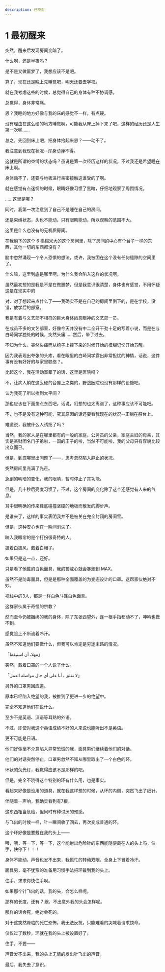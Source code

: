 ```yaml
---
description: 已校对
---
```


# 1 最初醒来

突然，醒来后发现房间变暗了。

什么啊，还是半夜吗？

是不是又做噩梦了，我想应该不是吧。

算了，现在还是晚上先睡觉吧，明天还要去学校。

就在我考虑这些的时候，总觉得自己的身体有种不协调感。

总觉得，身体非常痛。

恩？我睡的地方好像与我的床的感觉不一样，有点硬。

没有理由在这么硬的地方睡觉啊，可能我从床上掉下来了吧，这样的经历还是人生第一次呢……

总之，先回到床上吧，把身体抬起来恩？——动不了。

我注意到我现在状况--浑身动弹不得。

这就是所谓的束缚的状态吗？虽说是第一次经历这样的状况，不过我还是希望睡在床上啊。

身体动不了，还要与地板进行亲密接触这谁受的了啊。

就在感觉有点迷惘的时候，眼睛好像习惯了黑暗，仔细地观察了周围情况。

……这里是哪？

同时，我第一次注意到了自己不是睡在自己的房间。

还是束缚状态，头也不能动，只有眼睛能动，所以观察的范围不大。

这里是什么也没有的无机质房间。

在我躺下的这个 6 榻榻米大的这个房间里，除了房间的中心有个台子一样的东西，其他一切的东西都没有？

脑中忽然涌现一个令人恐惧的想法，或许，我被困在这个没有任何缝隙的空间里了。

什么嘛，这里到底是哪里啊，为什么我会陷入这样的状况啊。

虽然最初想的是我是不是在做噩梦，但是我意识很清楚，身体也有感觉，不用怀疑这是在现实中的

对、对了想起来点什么了——我确实不是在自己的房间里倒下的，是在学校，没错，放学后的部室。

我是有着与文艺部不相符的巨大身体凶恶眼神的文艺部一员。

在成员不多的文艺部室，好像今天并没有中二全开干劲十足的写着小说，而是在与白崎同学独处的时候，突然头痛……然后，晕了过去。

不知为什么，突然头痛而从椅子上摔下来的时候开始的模糊记忆开始苏醒。

因为我表现出夸张的头疼，看在眼里的白崎同学露出非常担忧的神情，话说，这件事有没有好好的与家里联络？。

比起这个，我在活动室晕了的话，这里是医院吗？

不，让病人躺在这么硬的台座上之类的，野战医院也没有那样的设施吧。

认为我死了所以抬到太平间？

那也应该在下面垫点东西吧，话说，幻想的也太离谱了，这种事应该不可能吧。

不，也不是没有这种可能，究其原因的话还要看我现在的状况--正躺在祭台上。

难道说，我被什么人诱拐了吗？

当然，我的家人是在哪里都有的一般的家庭，公务员的父亲，家庭主妇的母亲，其实是某财团名门子弟啦，一国的王子的啦，当然不可能啦，我的父母只有容貌比较出众而已。

但是，到底哪里出问题了——，思考忽然陷入静止的状况。

突然房间里充满了光芒。

急剧的明暗的变化，我的眼睛，暂时停止了其功能。

但是，几十秒后亮度习惯了，不过，这个房间的变化除了这个还感觉有人来的气息。

耳中很明确的传来鞋底碰撞坚硬的地板而散发的脚步声。

是谁来了，这样的事实表明我并不是被关在完全封闭的房间里。

但是，这种安心也在一瞬间消失了。

映入我眼帘的是个打扮很奇特的人。

披着白披风，戴着白帽子。

如果只是这一点，还好。

只是看了他戴的白色面具，我的警戒心就会暴涨到 MAX。

虽然不是防毒面具，但是是那种全面覆盖的为变态设计的口罩。这帮家伙绝对不妙。

视线中的3人，都是一样白色斗篷白色面具。

这群家伙属于奇怪的宗教？

然而至今仍被捆绑的我的身体，除了东张西望外，连一根手指都动不了，呻吟也做不到。

感觉脸上不断流着冷汗。

虽然不知道他们要做什么，但我可以肯定是穷途末路的情况。

「مهلا، أن استيقظ」

突然，戴着口罩的一个人说了什么。

「لا تقلق ، أنا على أي حال مواصلة العمل」

另外的口罩男回应道。

原本已经陷入绝望的我，被推到了更进一步的绝望中。

完全不知道他们在说什么。

至少不是英语、汉语等耳熟的外语。

不过，即使对我这个英语成绩不好的人来说也能听出不是英语。

更不可能是日语。

他们好像毫不介意陷入异常恐慌的我，面具男们继续着他们的对话。

他们的对话突然停止，口罩男忽然不知从哪里取出了一个白色的环。

环状的荧光灯，我觉得应该不是那样的吧。

但是，完全不晓得这个特别的环有什么用，也是事实。

看起来好像是没用的道具，就在我这样想的时候，从环的内侧，突然飞出了细针。

伴随着一声响，我确实看到有7根。

这东西相当危险，但同时有种讨厌的预感。

与飞出的时候一样，针一瞬间收了回去，再次变成普通的环。

这个环好像是要戴在我的头上——

喂，喂，等一下，等一下，这个能射出危险针的东西能随便戴在人的头上吗，住手，快停下！！！

身体不能动，声音也发不出来，我慌忙的转动双眼，全身上下冒着冷汗。

面具男，毫不犹豫的准备用习惯手法把环戴到我的头上。

住手，求求你快住手啊。

如果那个针飞出的话，我的头，会怎么样呢。

那样的长度，还有 7 跟，不出意外我的头会怎样呢。

那样的话会死，绝对会死的。

对于这突然降临的死亡恐怖，我无法反抗，只能难看的哭喊着请求饶命。

仅仅过了数秒，环就在我的头上被设置好了。

住手，不要——

声音发不出来，我的头上无情的发出针飞出的声音。

最后，我失去了意识。
